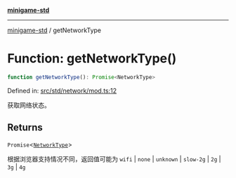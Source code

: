 [**minigame-std**](../README.md)

***

[minigame-std](../README.md) / getNetworkType

# Function: getNetworkType()

```ts
function getNetworkType(): Promise<NetworkType>
```

Defined in: [src/std/network/mod.ts:12](https://github.com/JiangJie/minigame-std/blob/fdb22241c47c2e98329a4c62befde728957e03ee/src/std/network/mod.ts#L12)

获取网络状态。

## Returns

`Promise`\<[`NetworkType`](../type-aliases/NetworkType.md)\>

根据浏览器支持情况不同，返回值可能为 `wifi` | `none` | `unknown` | `slow-2g` | `2g` | `3g` | `4g`
